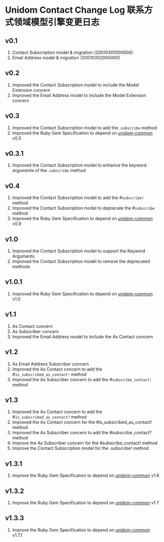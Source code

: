 # Unidom Contact Change Log 联系方式领域模型引擎变更日志

## v0.1
1. Contact Subscription model & migration (20010301000000)
2. Email Address model & migration (20010302000000)

## v0.2
1. Improved the Contact Subscription model to include the Model Extension concern
2. Improved the Email Address model to include the Model Extension concern

## v0.3
1. Improved the Contact Subscription model to add the .``subscribe`` method
2. Improved the Ruby Gem Specification to depend on [unidom-common](https://github.com/topbitdu/unidom-common) v0.5

## v0.3.1
1. Improved the Contact Subscription model to enhance the keyword arguments of the .``subscribe`` method

## v0.4
1. Improved the Contact Subscription model to add the #``subscribe!`` method
2. Improved the Contact Subscription model to deprecate the #``subscribe`` method
3. Improved the Ruby Gem Specification to depend on [unidom-common](https://github.com/topbitdu/unidom-common) v0.9

## v1.0
1. Improved the Contact Subscription model to support the Keyword Arguments
2. Improved the Contact Subscription model to remove the deprecated methods

## v1.0.1
1. Improved the Ruby Gem Specification to depend on [unidom-common](https://github.com/topbitdu/unidom-common) v1.0

## v1.1
1. As Contact concern
2. As Subscriber concern
3. Improved the Email Address model to include the As Contact concern

## v1.2
1. As Email Address Subscriber concern
2. Improved the As Contact concern to add the #``is_subscribed_as_contact!`` method
3. Improved the As Subscriber concern to add the #``subscribe_contact!`` method

## v1.3
1. Improved the As Contact concern to add the #``is_subscribed_as_contact?`` method
2. Improved the As Contact concern for the #is_subscribed_as_contact! method
3. Improved the As Subscriber concern to add the #subscribe_contact? method
4. Improve the As Subscriber concern for the #subscribe_contact! method
5. Improve the Contact Subscription model for the .subscribe! method

## v1.3.1
1. Improve the Ruby Gem Specification to depend on [unidom-common](https://github.com/topbitdu/unidom-common) v1.6

## v1.3.2
1. Improve the Ruby Gem Specification to depend on [unidom-common](https://github.com/topbitdu/unidom-common) v1.7

## v1.3.3
1. Improve the Ruby Gem Specification to depend on [unidom-common](https://github.com/topbitdu/unidom-common) v1.7.1
